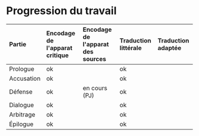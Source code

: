 # Progression du travail
|Partie|Encodage de l'apparat critique|Encodage de l'apparat des sources|Traduction littérale|Traduction adaptée|
|:-----|:-----------------------------|:--------------------------------|:-------------------|:-----------------|
|Prologue|ok||ok||
|Accusation|ok||ok||
|Défense|ok|en cours (PJ)|ok||
|Dialogue|ok||ok||
|Arbitrage|ok||ok||
|Épilogue|ok||ok||
